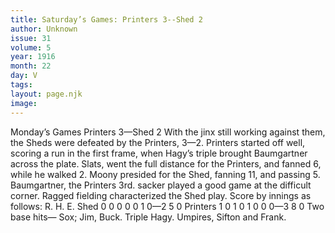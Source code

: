```yaml
---
title: Saturday’s Games: Printers 3--Shed 2
author: Unknown
issue: 31
volume: 5
year: 1916
month: 22
day: V
tags:
layout: page.njk
image:
---
```

Monday’s Games   Printers 3—Shed 2      With the jinx still working against them, the Sheds were defeated by the Printers, 3—2.   Printers started off well, scoring a run in the first frame, when Hagy’s triple brought Baumgartner across the plate.   Slats, went the full distance for the Printers, and fanned 6, while he walked 2.   Moony presided for the Shed, fanning 11, and passing 5.   Baumgartner, the Printers 3rd. sacker played a good game at the difficult corner.   Ragged fielding characterized the Shed play.    Score by innings as follows:   R. H. E. Shed 0 0 0 0 0 1 0—2 5 0 Printers 1 0 1 0 1 0 0 0—3 8 0   Two base hits— Sox; Jim, Buck.   Triple Hagy.   Umpires, Sifton and Frank.         

